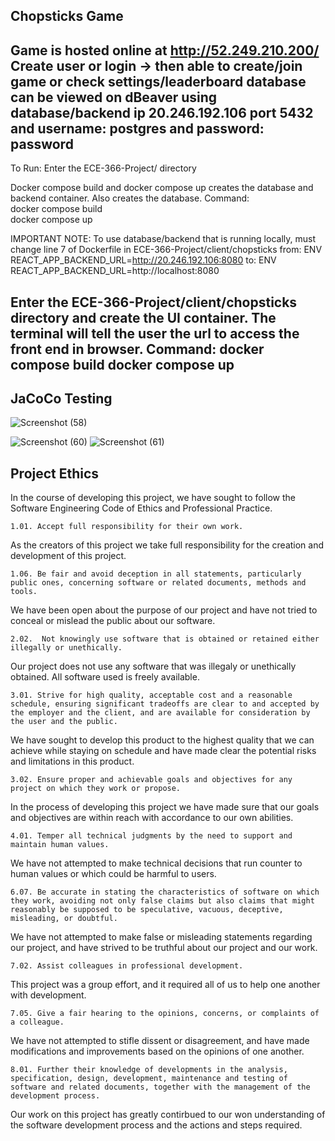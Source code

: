 Chopsticks Game
---------------------------------------------
Game is hosted online at http://52.249.210.200/
Create user or login -> then able to create/join game or check settings/leaderboard
database can be viewed on dBeaver using database/backend ip 20.246.192.106 port 5432 and username: postgres and password: password
---------------------------------------------
To Run:
Enter the ECE-366-Project/ directory   

Docker compose build and docker compose up creates the database and backend container. Also creates the database. 
Command:  
    docker compose build  
    docker compose up  
 
 IMPORTANT NOTE: To use database/backend that is running locally, must change line 7 of Dockerfile in ECE-366-Project/client/chopsticks 
    from: ENV REACT_APP_BACKEND_URL=http://20.246.192.106:8080
    to: ENV REACT_APP_BACKEND_URL=http://localhost:8080
    
 Enter the ECE-366-Project/client/chopsticks directory and create the UI container. The terminal will tell the user the url to access the front end in browser.
 Command: 
    docker compose build
    docker compose up
---------------------------------------------
**JaCoCo Testing**
---------------------------------------------
  ![Screenshot (58)](https://user-images.githubusercontent.com/100239942/236953758-265ebc5c-bd51-4cd6-b027-ce62eee15ac4.png)

 ![Screenshot (60)](https://user-images.githubusercontent.com/100239942/236953552-48c63a57-d18d-4766-80fa-fc03b36efe57.png)
![Screenshot (61)](https://user-images.githubusercontent.com/100239942/236953553-65d2f866-5180-42fb-8ae1-9098b8f3ce6e.png)
   
**Project Ethics**
---------------------------------------------
In the course of developing this project, we have sought to follow the Software Engineering Code of Ethics and Professional Practice.

    1.01. Accept full responsibility for their own work.
    
As the creators of this project we take full responsibility for the creation and development of this project.

    1.06. Be fair and avoid deception in all statements, particularly public ones, concerning software or related documents, methods and tools.
    
We have been open about the purpose of our project and have not tried to conceal or mislead the public about our software.

    2.02.  Not knowingly use software that is obtained or retained either illegally or unethically.
    
Our project does not use any software that was illegaly or unethically obtained. All software used is freely available.

    3.01. Strive for high quality, acceptable cost and a reasonable schedule, ensuring significant tradeoffs are clear to and accepted by the employer and the client, and are available for consideration by the user and the public.
    
We have sought to develop this product to the highest quality that we can achieve while staying on schedule and have made clear the potential risks and limitations in this product.

    3.02. Ensure proper and achievable goals and objectives for any project on which they work or propose.
    
In the process of developing this project we have made sure that our goals and objectives are within reach with accordance to our own abilities.

    4.01. Temper all technical judgments by the need to support and maintain human values.

We have not attempted to make technical decisions that run counter to human values or which could be harmful to users.

    6.07. Be accurate in stating the characteristics of software on which they work, avoiding not only false claims but also claims that might reasonably be supposed to be speculative, vacuous, deceptive, misleading, or doubtful.
    
We have not attempted to make false or misleading statements regarding our project, and have strived to be truthful about our project and our work.

    7.02. Assist colleagues in professional development.
    
This project was a group effort, and it required all of us to help one another with development.

    7.05. Give a fair hearing to the opinions, concerns, or complaints of a colleague.

We have not attempted to stifle dissent or disagreement, and have made modifications and improvements based on the opinions of one another.

    8.01. Further their knowledge of developments in the analysis, specification, design, development, maintenance and testing of software and related documents, together with the management of the development process.
    
Our work on this project has greatly contirbued to our won understanding of the software development process and the actions and steps required.


